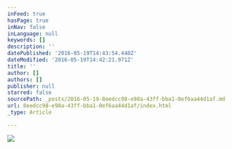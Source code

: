 ```yaml
---
inFeed: true
hasPage: true
inNav: false
inLanguage: null
keywords: []
description: ''
datePublished: '2016-05-19T14:43:54.440Z'
dateModified: '2016-05-19T14:42:21.971Z'
title: ''
author: []
authors: []
publisher: null
starred: false
sourcePath: _posts/2016-05-19-8eedcc98-e98a-43ff-bba1-0ef6aa44d1af.md
url: 8eedcc98-e98a-43ff-bba1-0ef6aa44d1af/index.html
_type: Article

---
```

![](https://the-grid-user-content.s3-us-west-2.amazonaws.com/033b566b-bdad-4aea-8350-99886ad22df8.jpg)